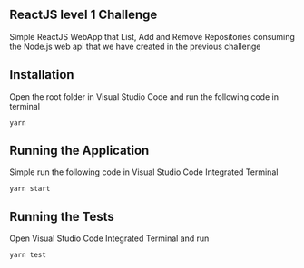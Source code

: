 ## ReactJS level 1 Challenge

Simple ReactJS WebApp that List, Add and Remove Repositories consuming the Node.js web api that we have created in the previous challenge

## Installation

Open the root folder in Visual Studio Code and run the following code in terminal

```terminal
yarn
```

## Running the Application

Simple run the following code in Visual Studio Code Integrated Terminal

```
yarn start
```

## Running the Tests

Open Visual Studio Code Integrated Terminal and run

```
yarn test
```
